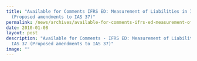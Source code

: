 ```yaml
---
title: "Available for Comments IFRS ED: Measurement of Liabilities in IAS 37
  (Proposed amendments to IAS 37)"
permalink: /news/archives/available-for-comments-ifrs-ed-measurement-of-liabilities-in-ias-37/
date: 2010-01-08
layout: post
description: "Available for Comments - IFRS ED: Measurement of Liabilities in
  IAS 37 (Proposed amendments to IAS 37)"
image: ""
---
```


